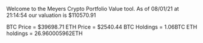 Welcome to the Meyers Crypto Portfolio Value tool. 
As of 08/01/21 at 21:14:54 our valuation is $110570.91 

BTC Price = $39698.71
 ETH Price = $2540.44
BTC Holdings = 1.06BTC
 ETH holdings = 26.960005962ETH 
